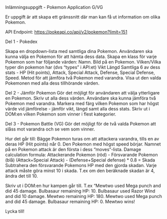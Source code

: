 Inlämningsuppgift - Pokemon Application G/VG

Er uppgift är att skapa ett gränssnitt där man kan få ut information om olika Pokemon.

API Endpoint: https://pokeapi.co/api/v2/pokemon?limit=151

Del 1 - Pokedex

Skapa en dropdown-lista med samtliga dina Pokemon. Användaren ska kunna välja en Pokemon för att hämta dess data.
Skapa en klass för varje Pokemon som har följande värden:
Namn.
Bild på en Pokemon.
Vilken/Vilka typer din pokemon har (dvs “types” i API:et)
Vikt
Längd
Samtliga 6 av dess stats - HP (Hit points), Attack, Special Attack, Defense, Special Defense, Speed.
Metod för att jämföra två Pokemon med varandra.
Visa ut den valda Pokemonen med alla dess tillhörande värden.

Del 2 - Jämför Pokemon
Gör det möjligt för användaren att välja ytterligare en Pokemon. Skriv ut alla dess värden.
Användare ska kunna jämföra två Pokemon med varandra.
Markera med färg vilken Pokemon som har högst värde vid jämförelse - jämför vikt, längd samt alla dess stats. Skriv ut i DOM:en vilken Pokemon som vinner i flest kategorier.

Del 3 - Pokemon Battle (VG)
Gör det möjligt för de två valda Pokemon att slåss mot varandra och se vem som vinner.

Hur det går till:
Bägge Pokemon turas om att attackera varandra, tills en av deras HP (Hit points) når 0.
Den Pokemon med högst speed börjar.
Namnet på en Pokemon attack är den första i dess “moves”-lista.
Damage calculation formula:
Attackerande Pokemon (röd) - Försvarande Pokemon (blå)
(Attack+Special Attack) - (Defense+Special defense) \* 0.8 = Skada
Subtrahera den försvarande Pokemons HP med den gjorda skadan.
Varje attack måste göra minst 10 i skada. T.ex om den beräknade skadan är 4, ändra det till 10.

Skriv ut i DOM:en hur kampen går till.
T.ex “Mewtwo used Mega punch and did 45 damage. Bulbasaur remaining HP: 10.
Bulbasaur used Razor Wind and did 10 damage. Mewtwo remaining HP: 180.
Mewtwo used Mega punch and did 45 damage. Bulbasaur remaining HP: 0. Mewtwo wins!

Lycka till!
